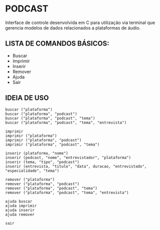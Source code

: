 # PODCAST

Interface de controle desenvolvida em C para utilização via terminal que gerencia modelos de dados relacionados a plataformas de áudio.

## LISTA DE COMANDOS BÁSICOS:
* Buscar
* Imprimir
* Inserir
* Remover
* Ajuda
* Sair

## IDEIA DE USO

```
buscar ("plataforma")
buscar ("plataforma", "podcast")
buscar ("plataforma", "podcast", "tema")
buscar ("plataforma", "podcast", "tema", "entrevista")
```
```
imprimir
imprimir ("plataforma")
imprimir ("plataforma", "podcast")
imprimir ("plataforma", "podcast", "tema")
```
```
inserir (plataforma, "nome")
inserir (podcast, "nome", "entrevistador", "plataforma")
inserir (tema, "tipo", "podcast")
inserir (entrevista, "titulo", "data", duracao, "entrevistado", "especialidade", "tema")
```
```
remover ("plataforma")
remover ("plataforma", "podcast")
remover ("plataforma", "podcast", "tema")
remover ("plataforma", "podcast", "tema", "entrevista")
```
```
ajuda buscar
ajuda imprimir
ajuda inserir
ajuda remover
```

```sair```